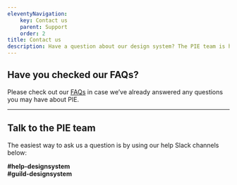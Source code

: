 ```yaml
---
eleventyNavigation:
    key: Contact us
    parent: Support
    order: 2
title: Contact us
description: Have a question about our design system? The PIE team is here to assist you.
---
```


## Have you checked our FAQs?

Please check out our [FAQs](/content/pages/support/faq) in case we’ve already answered any questions you may have about PIE.

---

## Talk to the PIE team

The easiest way to ask us a question is by using our help Slack channels below:

**#help-designsystem**\
**#guild-designsystem**